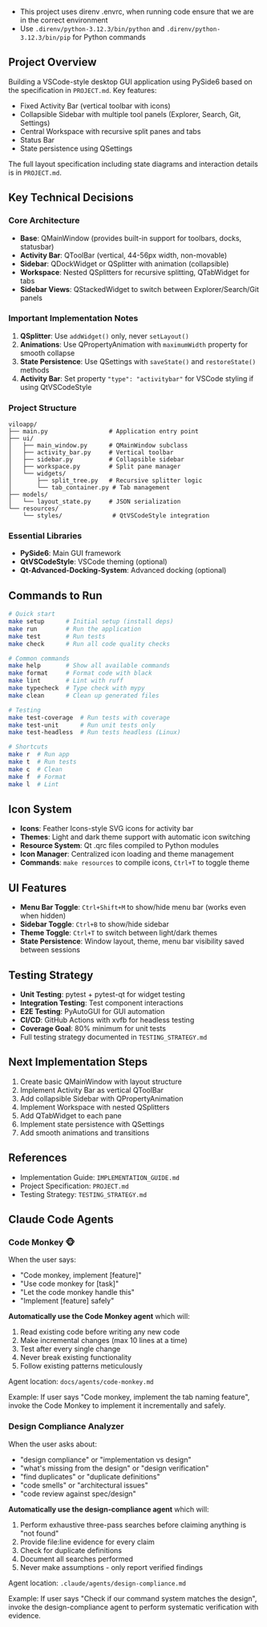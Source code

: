 - This project uses direnv .envrc, when running code ensure that we are in the correct environment
- Use `.direnv/python-3.12.3/bin/python` and `.direnv/python-3.12.3/bin/pip` for Python commands

## Project Overview
Building a VSCode-style desktop GUI application using PySide6 based on the specification in `PROJECT.md`. Key features:
- Fixed Activity Bar (vertical toolbar with icons)
- Collapsible Sidebar with multiple tool panels (Explorer, Search, Git, Settings)
- Central Workspace with recursive split panes and tabs
- Status Bar
- State persistence using QSettings

The full layout specification including state diagrams and interaction details is in `PROJECT.md`.

## Key Technical Decisions

### Core Architecture
- **Base**: QMainWindow (provides built-in support for toolbars, docks, statusbar)
- **Activity Bar**: QToolBar (vertical, 44-56px width, non-movable)
- **Sidebar**: QDockWidget or QSplitter with animation (collapsible)
- **Workspace**: Nested QSplitters for recursive splitting, QTabWidget for tabs
- **Sidebar Views**: QStackedWidget to switch between Explorer/Search/Git panels

### Important Implementation Notes
1. **QSplitter**: Use `addWidget()` only, never `setLayout()`
2. **Animations**: Use QPropertyAnimation with `maximumWidth` property for smooth collapse
3. **State Persistence**: Use QSettings with `saveState()` and `restoreState()` methods
4. **Activity Bar**: Set property `"type": "activitybar"` for VSCode styling if using QtVSCodeStyle

### Project Structure
```
viloapp/
├── main.py                 # Application entry point
├── ui/
│   ├── main_window.py      # QMainWindow subclass
│   ├── activity_bar.py     # Vertical toolbar
│   ├── sidebar.py          # Collapsible sidebar
│   ├── workspace.py        # Split pane manager
│   └── widgets/
│       ├── split_tree.py   # Recursive splitter logic
│       └── tab_container.py # Tab management
├── models/
│   └── layout_state.py     # JSON serialization
└── resources/
    └── styles/              # QtVSCodeStyle integration
```

### Essential Libraries
- **PySide6**: Main GUI framework
- **QtVSCodeStyle**: VSCode theming (optional)
- **Qt-Advanced-Docking-System**: Advanced docking (optional)

## Commands to Run
```bash
# Quick start
make setup      # Initial setup (install deps)
make run        # Run the application
make test       # Run tests
make check      # Run all code quality checks

# Common commands
make help       # Show all available commands
make format     # Format code with black
make lint       # Lint with ruff
make typecheck  # Type check with mypy
make clean      # Clean up generated files

# Testing
make test-coverage  # Run tests with coverage
make test-unit      # Run unit tests only
make test-headless  # Run tests headless (Linux)

# Shortcuts
make r  # Run app
make t  # Run tests
make c  # Clean
make f  # Format
make l  # Lint
```

## Icon System
- **Icons**: Feather Icons-style SVG icons for activity bar
- **Themes**: Light and dark theme support with automatic icon switching
- **Resource System**: Qt .qrc files compiled to Python modules
- **Icon Manager**: Centralized icon loading and theme management
- **Commands**: `make resources` to compile icons, `Ctrl+T` to toggle theme

## UI Features
- **Menu Bar Toggle**: `Ctrl+Shift+M` to show/hide menu bar (works even when hidden)
- **Sidebar Toggle**: `Ctrl+B` to show/hide sidebar
- **Theme Toggle**: `Ctrl+T` to switch between light/dark themes
- **State Persistence**: Window layout, theme, menu bar visibility saved between sessions

## Testing Strategy
- **Unit Testing**: pytest + pytest-qt for widget testing
- **Integration Testing**: Test component interactions
- **E2E Testing**: PyAutoGUI for GUI automation
- **CI/CD**: GitHub Actions with xvfb for headless testing
- **Coverage Goal**: 80% minimum for unit tests
- Full testing strategy documented in `TESTING_STRATEGY.md`

## Next Implementation Steps
1. Create basic QMainWindow with layout structure
2. Implement Activity Bar as vertical QToolBar
3. Add collapsible Sidebar with QPropertyAnimation
4. Implement Workspace with nested QSplitters
5. Add QTabWidget to each pane
6. Implement state persistence with QSettings
7. Add smooth animations and transitions

## References
- Implementation Guide: `IMPLEMENTATION_GUIDE.md`
- Project Specification: `PROJECT.md`
- Testing Strategy: `TESTING_STRATEGY.md`

## Claude Code Agents

### Code Monkey 🐵
When the user says:
- "Code monkey, implement [feature]"
- "Use code monkey for [task]"  
- "Let the code monkey handle this"
- "Implement [feature] safely"

**Automatically use the Code Monkey agent** which will:
1. Read existing code before writing any new code
2. Make incremental changes (max 10 lines at a time)
3. Test after every single change
4. Never break existing functionality
5. Follow existing patterns meticulously

Agent location: `docs/agents/code-monkey.md`

Example: If user says "Code monkey, implement the tab naming feature", invoke the Code Monkey to implement it incrementally and safely.

### Design Compliance Analyzer
When the user asks about:
- "design compliance" or "implementation vs design"
- "what's missing from the design" or "design verification"
- "find duplicates" or "duplicate definitions"
- "code smells" or "architectural issues"
- "code review against spec/design"

**Automatically use the design-compliance agent** which will:
1. Perform exhaustive three-pass searches before claiming anything is "not found"
2. Provide file:line evidence for every claim
3. Check for duplicate definitions
4. Document all searches performed
5. Never make assumptions - only report verified findings

Agent location: `.claude/agents/design-compliance.md`

Example: If user says "Check if our command system matches the design", invoke the design-compliance agent to perform systematic verification with evidence.